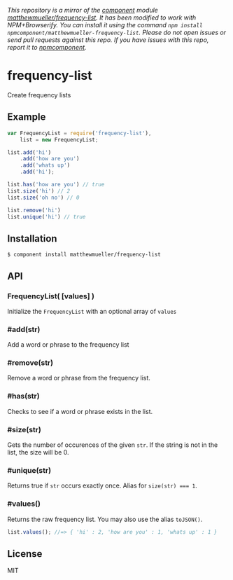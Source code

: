 *This repository is a mirror of the [component](http://component.io) module [matthewmueller/frequency-list](http://github.com/matthewmueller/frequency-list). It has been modified to work with NPM+Browserify. You can install it using the command `npm install npmcomponent/matthewmueller-frequency-list`. Please do not open issues or send pull requests against this repo. If you have issues with this repo, report it to [npmcomponent](https://github.com/airportyh/npmcomponent).*

# frequency-list

  Create frequency lists

## Example

```js
var FrequencyList = require('frequency-list'),
    list = new FrequencyList;

list.add('hi')
    .add('how are you')
    .add('whats up')
    .add('hi');

list.has('how are you') // true
list.size('hi') // 2
list.size('oh no') // 0

list.remove('hi')
list.unique('hi') // true
```

## Installation

    $ component install matthewmueller/frequency-list

## API

### FrequencyList( [values] )

Initialize the `FrequencyList` with an optional array of `values`

### #add(str)

Add a word or phrase to the frequency list

### #remove(str)

Remove a word or phrase from the frequency list.

### #has(str)

Checks to see if a word or phrase exists in the list.

### #size(str)

Gets the number of occurences of the given `str`. If the string is not in the list, the size will be 0.

### #unique(str)

Returns true if `str` occurs exactly once. Alias for `size(str) === 1`.

### #values()

Returns the raw frequency list. You may also use the alias `toJSON()`.

```js
list.values(); //=> { 'hi' : 2, 'how are you' : 1, 'whats up' : 1 }
```

## License

  MIT
